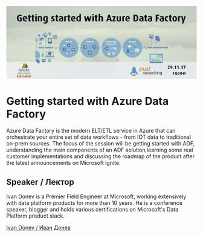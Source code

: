 ![Poster](poster.jpg)

# Getting started with Azure Data Factory

Azure Data Factory is the modern ELT/ETL service in Azure that can orchestrate your entire set of data workflows - from IOT data to traditional on-prem sources. The focus of the session will be getting started with ADF, understanding the main components of an ADF solution,learning some real customer implementations and discussing the roadmap of the product after the latest announcements on Microsoft Ignite.

## Speaker / Лектор

Ivan Donev is a Premier Field Engineer at Microsoft, working extensively with data platform products for more than 10 years. He is a conference speaker, blogger and holds various certifications on Microsoft's Data Platform product stack.

[Ivan Donev / Иван Донев](https://www.linkedin.com/in/ikdonev/)